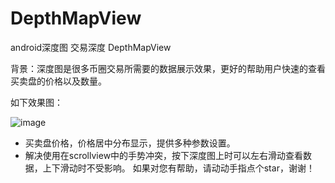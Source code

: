 # DepthMapView
android深度图 交易深度 DepthMapView


背景：深度图是很多币圈交易所需要的数据展示效果，更好的帮助用户快速的查看买卖盘的价格以及数量。

如下效果图：

![image](https://github.com/liulilei/DepthMapView/blob/master/1563953796571899.gif)


- 买卖盘价格，价格居中分布显示，提供多种参数设置。
- 解决使用在scrollview中的手势冲突，按下深度图上时可以左右滑动查看数据，上下滑动时不受影响。
如果对您有帮助，请动动手指点个star，谢谢！
